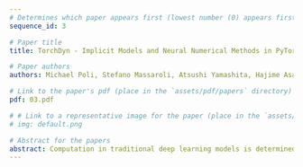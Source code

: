```yaml
---
# Determines which paper appears first (lowest number (0) appears first)
sequence_id: 3

# Paper title
title: TorchDyn - Implicit Models and Neural Numerical Methods in PyTorch

# Paper authors
authors: Michael Poli, Stefano Massaroli, Atsushi Yamashita, Hajime Asama, Jinkyoo Park, Stefano Ermon

# Link to the paper's pdf (place in the `assets/pdf/papers` directory)
pdf: 03.pdf

# # Link to a representative image for the paper (place in the `assets/img/papers` directory)
# img: default.png

# Abstract for the papers
abstract: Computation in traditional deep learning models is determined by the explicit linking of select primitives e.g. layers or blocks arranged in a computational graph. Implicit neural models follow instead a declarative approach. First, a desiderata relating inputs and outputs of a neural network is encoded into constraints; then, a numerical method is applied to solve the resulting optimization problem as part of the inference pass. Existing open-source software frameworks focus on explicit models and do not offer implementations of the numerical routines required to study and benchmark this new class of models. We introduce TorchDyn, a PyTorch library dedicated to implicit learning. TorchDyn provides a standardized implementation of implicit models and the underlying numerical methods, designed to serve as stable baselines. Beyond models and numerics, the library further offers a collection of step-by-step tutorials and benchmarks designed to accelerate research and improve the robustness of experimental evaluations.
---
```

